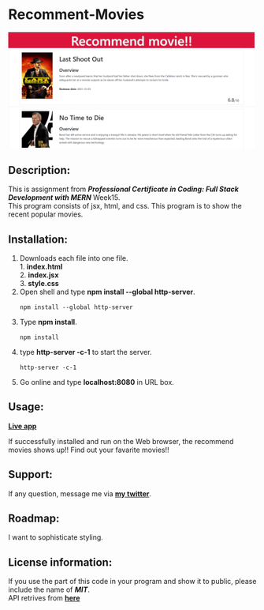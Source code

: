 # Recomment-Movies
<div>
<img src="fetchAndRender.png" width='500'/>
</div>

## Description:
  This is assignment from ***Professional Certificate in Coding: Full Stack Development with MERN*** Week15.</br>
  This program consists of jsx, html, and css.
  This program is to show the recent popular movies.
  
## Installation:
  1. Downloads each file into one file. <br>
    1. **index.html** <br>
    2. **index.jsx** <br>
    3. **style.css** <br>
  3. Open shell and type **npm install --global http-server**.
     ```console
     npm install --global http-server
     ```
  4. Type **npm install**.
     ```console
     npm install
     ```
  5. type **http-server -c-1** to start the server.
     ```console
     http-server -c-1
     ```
  6. Go online and type **localhost:8080** in URL box.

  
## Usage:
**[Live app](https://kojiroasano.github.io/Fetch-And-Render-Data-Coding-Challenge-Week15-/)**
  <p>If successfully installed and run on the Web browser, the recommend movies shows up!! Find out your favarite movies!!</p>
  
## Support:
  If any question, message me via **[my twitter](https://twitter.com/Kojiro38895598)**.
  
## Roadmap:
  I want to sophisticate styling.
  
## License information: 
 If you use the part of this code in your program and show it to public, please include the name of ***MIT***.</br>
 API retrives from **[here](https://developers.themoviedb.org/4/getting-started/authorization)**
 
 

